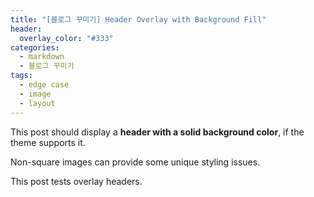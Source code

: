 ```yaml
---
title: "[블로그 꾸미기] Header Overlay with Background Fill"
header:
  overlay_color: "#333"
categories: 
  - markdown
  - 블로그 꾸미기
tags:
  - edge case
  - image
  - layout
---
```


This post should display a **header with a solid background color**, if the theme supports it.

Non-square images can provide some unique styling issues.

This post tests overlay headers.